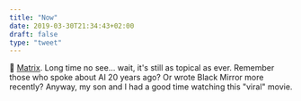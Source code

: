 ```yaml
---
title: "Now"
date: 2019-03-30T21:34:43+02:00
draft: false
type: "tweet"
---
```

&#127909; [Matrix](https://www.imdb.com/title/tt0133093/). Long time no see... wait, it's still as topical as ever. Remember those who spoke about AI 20 years ago? Or wrote Black Mirror more recently? Anyway, my son and I had a good time watching this "viral" movie.